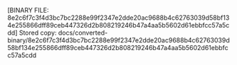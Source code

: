 [BINARY FILE: 8e2c6f7c3f4d3bc7bc2288e99f2347e2dde20ac9688b4c62763039d58bf134e255866dff89ceb447326d2b808219246b47a4aa5b5602d61ebbfcc57a5cdd]
Stored copy: docs/converted-binary/8e2c6f7c3f4d3bc7bc2288e99f2347e2dde20ac9688b4c62763039d58bf134e255866dff89ceb447326d2b808219246b47a4aa5b5602d61ebbfcc57a5cdd
